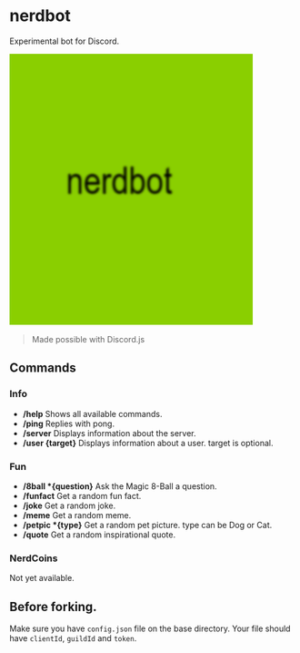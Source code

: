 # nerdbot
Experimental bot for Discord.

![logo](/images/logo.png)
> Made possible with Discord.js

## Commands

### Info

- **/help** Shows all available commands.
- **/ping** Replies with pong.
- **/server** Displays information about the server.
- **/user {target}** Displays information about a user. target is optional.

### Fun

- **/8ball \*{question}** Ask the Magic 8-Ball a question.
- **/funfact** Get a random fun fact.
- **/joke** Get a random joke.
- **/meme** Get a random meme.
- **/petpic \*{type}** Get a random pet picture. type can be Dog or Cat.
- **/quote** Get a random inspirational quote.

### NerdCoins

Not yet available.

## Before forking.
Make sure you have `config.json` file on the base directory. Your file should have `clientId`, `guildId` and `token`.